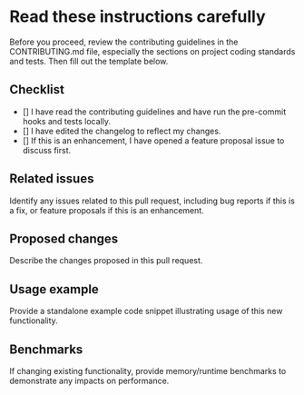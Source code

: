 # Read these instructions carefully

Before you proceed, review the contributing guidelines in the CONTRIBUTING.md file, especially the sections on project coding standards and tests. Then fill out the template below.

## Checklist
- [] I have read the contributing guidelines and have run the pre-commit hooks and tests locally.
- [] I have edited the changelog to reflect my changes.
- [] If this is an enhancement, I have opened a feature proposal issue to discuss first.

## Related issues

Identify any issues related to this pull request, including bug reports if this is a fix, or feature proposals if this is an enhancement.

## Proposed changes

Describe the changes proposed in this pull request.

## Usage example

Provide a standalone example code snippet illustrating usage of this new functionality.

## Benchmarks

If changing existing functionality, provide memory/runtime benchmarks to demonstrate any impacts on performance.
